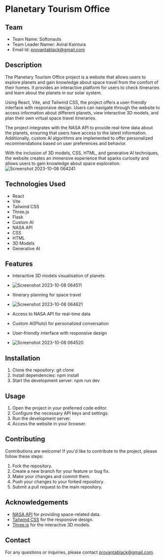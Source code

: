 # Planetary Tourism Office
## Team

- Team Name: Softonauts
- Team Leader Namer: Aviral Kaintura
- Email Id: provantablack@gmail.com


## Description

The Planetary Tourism Office project is a website that allows users to explore planets and gain knowledge about space travel from the comfort of their homes. It provides an interactive platform for users to check itineraries and learn about the planets in our solar system.

Using React, Vite, and Tailwind CSS, the project offers a user-friendly interface with responsive design. Users can navigate through the website to access information about different planets, view interactive 3D models, and plan their own virtual space travel itineraries.

The project integrates with the NASA API to provide real-time data about the planets, ensuring that users have access to the latest information. Additionally, custom AI algorithms are implemented to offer personalized recommendations based on user preferences and behavior.

With the inclusion of 3D models, CSS, HTML, and generative AI techniques, the website creates an immersive experience that sparks curiosity and allows users to gain knowledge about space exploration.
![Screenshot 2023-10-08 064241](https://github.com/NASA-Space-App/Vite-React/assets/115219800/bd0a82e5-10b9-4450-94fc-3079c28af6e1)


## Technologies Used

- React
- Vite
- Tailwind CSS
- Three.js
- Flask
- Custom AI
- NASA API
- CSS
- HTML
- 3D Models
- Generative AI

## Features

- Interactive 3D models visualisation of planets
- ![Screenshot 2023-10-08 064511](https://github.com/NASA-Space-App/Vite-React/assets/115219800/8ce607c1-3b6d-4833-a6e7-c346764e6250)

- Itinerary planning for space travel
- ![Screenshot 2023-10-08 064621](https://github.com/NASA-Space-App/Vite-React/assets/115219800/0dc0aaf8-fba0-4e12-8618-43dd2c612c24)

- Access to NASA API for real-time data
- Custom AI(Pluto) for personalized conversation
- User-friendly interface with responsive design
- ![Screenshot 2023-10-08 064520](https://github.com/NASA-Space-App/Vite-React/assets/115219800/6a361efe-ce3c-4eb2-8059-f28b61823b8a)


## Installation

1. Clone the repository: git clone <repository-url>
2. Install dependencies: npm install
3. Start the development server: npm run dev

## Usage

1. Open the project in your preferred code editor.
2. Configure the necessary API keys and settings.
3. Run the development server.
4. Access the website in your browser.

## Contributing

Contributions are welcome! If you'd like to contribute to the project, please follow these steps:

1. Fork the repository.
2. Create a new branch for your feature or bug fix.
3. Make your changes and commit them.
4. Push your changes to your forked repository.
5. Submit a pull request to the main repository.

## Acknowledgements

- [NASA API](https://api.nasa.gov/) for providing space-related data.
- [Tailwind CSS](https://tailwindcss.com/) for the responsive design.
- [Three.js](https://threejs.org/) for the interactive 3D models.

## Contact

For any questions or inquiries, please contact [provantablack@gmail.com](mailto:provantablack@gmail.com).
